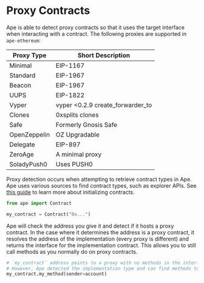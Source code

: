 # Proxy Contracts

Ape is able to detect proxy contracts so that it uses the target interface when interacting with a contract.
The following proxies are supported in `ape-ethereum`:

| Proxy Type   | Short Description                 |
| ------------ | --------------------------------- |
| Minimal      | EIP-1167                          |
| Standard     | EIP-1967                          |
| Beacon       | EIP-1967                          |
| UUPS         | EIP-1822                          |
| Vyper        | vyper \<0.2.9 create_forwarder_to |
| Clones       | 0xsplits clones                   |
| Safe         | Formerly Gnosis Safe              |
| OpenZeppelin | OZ Upgradable                     |
| Delegate     | EIP-897                           |
| ZeroAge      | A minimal proxy                   |
| SoladyPush0  | Uses PUSH0                        |

Proxy detection occurs when attempting to retrieve contract types in Ape.
Ape uses various sources to find contract types, such as explorer APIs.
See [this guide](./contracts.html) to learn more about initializing contracts.

```python
from ape import Contract

my_contract = Contract("0x...")
```

Ape will check the address you give it and detect if it hosts a proxy contract.
In the case where it determines the address is a proxy contract, it resolves the address of the implementation (every proxy is different) and returns the interface for the implementation contract.
This allows you to still call methods as you normally do on proxy contracts.

```python
# `my_contract` address points to a proxy with no methods in the interface
# However, Ape detected the implementation type and can find methods to call that way.
my_contract.my_method(sender=account)
```

